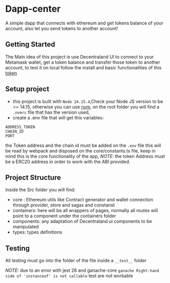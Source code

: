 # Dapp-center
A simple dapp that connects with ethereum and get tokens balance of your account, also let you send tokens to another account!

## Getting Started

The Main idea of this project is use Decentraland UI to connect to your Metamask wallet, get a token balance and transfer those token to another account,
to test it on local follow the install and basic functionalities of this [token](https://github.com/decentraland/dummy-token)

## Setup project
- this project is built with `Node 14.15.4`,Check your Node JS version to be >= 14.15, otherwise you can use [nvm](https://github.com/nvm-sh/nvm), on the root folder you will find a `.nvmrc` file that has the version used, 
- create a .env file that will get this variables:
```
ADDRESS_TOKEN
CHAIN_ID
PORT

```
the Token address and the chain id must be added on the `.env` file this will be read by webpack and disposed on the core/constants.ts file, keep in mind this is the core functionality of the app,
*NOTE:* the token Address must be a ERC20 address in order to work with the ABI provided.

## Project Structure

Inside the Src folder you will find: 

- core : Ethereum utils like Contract generator and wallet connection through provider, store and sagas and constanst
- containers: here will be all wrappers of pages, normally all routes will point to a component under the containers folder
- components: any adaptation of Decentraland ui components to be manipulated
- types: types definitions

## Testing
 All testing must go into the folder of the file inside a `__test__` folder

*NOTE:*
due to an error with  jest 26 and ganache-core 
```ganache Right-hand side of 'instanceof' is not callable``` 
test are not workable
